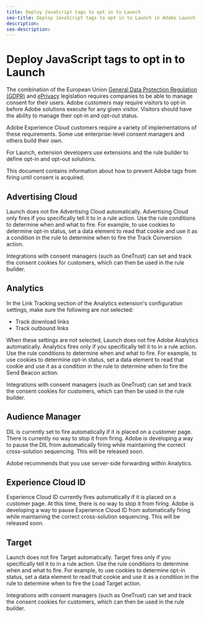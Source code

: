 ```yaml
---
title: Deploy JavaScript tags to opt in to Launch
seo-title: Deploy JavaScript tags to opt in to Launch in Adobe Launch
description: 
seo-description: 
---
```


# Deploy JavaScript tags to opt in to Launch

The combination of the European Union [General Data Protection Regulation \(GDPR\)](https://gdpr-info.eu/art-7-gdpr/) and [ePrivacy](https://medium.com/mydata/consent-lost-gdpr-and-found-eprivacy-e85cf881ffb) legislation requires companies to be able to manage consent for their users. Adobe customers may require visitors to opt-in before Adobe solutions execute for any given visitor. Visitors should have the ability to manage their opt-in and opt-out status.

Adobe Experience Cloud customers require a variety of implementations of these requirements. Some use enterprise-level consent managers and others build their own.

For Launch, extension developers use extensions and the rule builder to define opt-in and opt-out solutions.

This document contains information about how to prevent Adobe tags from firing until consent is acquired.

## Advertising Cloud

Launch does not fire Advertising Cloud automatically. Advertising Cloud only fires if you specifically tell it to in a rule action. Use the rule conditions to determine when and what to fire. For example, to use cookies to determine opt-in status, set a data element to read that cookie and use it as a condition in the rule to determine when to fire the Track Conversion action.

Integrations with consent managers \(such as OneTrust\) can set and track the consent cookies for customers, which can then be used in the rule builder.

## Analytics

In the Link Tracking section of the Analytics extension's configuration settings, make sure the following are _not_ selected:

* Track download links
* Track outbound links

When these settings are not selected, Launch does not fire Adobe Analytics automatically. Analytics fires only if you specifically tell it to in a rule action. Use the rule conditions to determine when and what to fire. For example, to use cookies to determine opt-in status, set a data element to read that cookie and use it as a condition in the rule to determine when to fire the Send Beacon action.

Integrations with consent managers \(such as OneTrust\) can set and track the consent cookies for customers, which can then be used in the rule builder.

## Audience Manager

DIL is currently set to fire automatically if it is placed on a customer page. There is currently no way to stop it from firing. Adobe is developing a way to pause the DIL from automatically firing while maintaining the correct cross-solution sequencing. This will be released soon.

Adobe recommends that you use server-side forwarding within Analytics.

## Experience Cloud ID

Experience Cloud ID currently fires automatically if it is placed on a customer page. At this time, there is no way to stop it from firing. Adobe is developing a way to pause Experience Cloud ID from automatically firing while maintaining the correct cross-solution sequencing. This will be released soon.

## Target

Launch does not fire Target automatically. Target fires only if you specifically tell it to in a rule action. Use the rule conditions to determine when and what to fire. For example, to use cookies to determine opt-in status, set a data element to read that cookie and use it as a condition in the rule to determine when to fire the Load Target action.

Integrations with consent managers \(such as OneTrust\) can set and track the consent cookies for customers, which can then be used in the rule builder.

